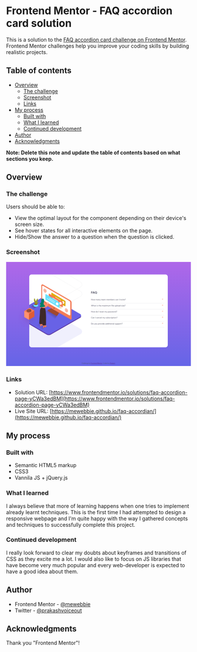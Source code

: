 # Frontend Mentor - FAQ accordion card solution

This is a solution to the [FAQ accordion card challenge on Frontend Mentor](https://www.frontendmentor.io/challenges/faq-accordion-card-XlyjD0Oam). Frontend Mentor challenges help you improve your coding skills by building realistic projects. 

## Table of contents

- [Overview](#overview)
  - [The challenge](#the-challenge)
  - [Screenshot](#screenshot)
  - [Links](#links)
- [My process](#my-process)
  - [Built with](#built-with)
  - [What I learned](#what-i-learned)
  - [Continued development](#continued-development)
- [Author](#author)
- [Acknowledgments](#acknowledgments)

**Note: Delete this note and update the table of contents based on what sections you keep.**

## Overview

### The challenge

Users should be able to:

- View the optimal layout for the component depending on their device's screen size.
- See hover states for all interactive elements on the page.
- Hide/Show the answer to a question when the question is clicked.

### Screenshot

![](images/screenshot.png)

### Links

- Solution URL: [https://www.frontendmentor.io/solutions/faq-accordion-page-yCWa3edBM](https://www.frontendmentor.io/solutions/faq-accordion-page-yCWa3edBM)
- Live Site URL: [https://mewebbie.github.io/faq-accordian/](https://mewebbie.github.io/faq-accordian/)

## My process

### Built with

- Semantic HTML5 markup
- CSS3
- Vannila JS + jQuery.js

### What I learned

I always believe that more of learning happens when one tries to implement already learnt techniques. This is the first time I had attempted to design a responsive webpage and I'm quite happy with the way I gathered concepts and techniques to successfully complete this project.

### Continued development

I really look forward to clear my doubts about keyframes and transitions of CSS as they excite me a lot. I would also like to focus on JS libraries that have become very much popular and every web-developer is expected to have a good idea about them.

## Author

- Frontend Mentor - [@mewebbie](https://www.frontendmentor.io/profile/mewebbie)
- Twitter - [@prakashvoiceout](https://www.twitter.com/prakashvoiceout)

## Acknowledgments

Thank you "Frontend Mentor"!
